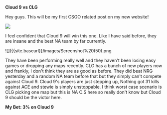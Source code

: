 **Cloud 9 vs CLG**

Hey guys. This will be my first CSGO related post on my new website! 

![]({{site.baseurl}}/images/Screenshot%20(49).png)

I feel confident that Cloud 9 will win this one. Like I have said before, they are insane and the best NA team by far currently.

![]({{site.baseurl}}/images/Screenshot%20(50).png

They have been performing really well and they haven't been losing easy games or dropping any maps recently.
CLG has a bunch of new players now and frankly, I don't think they are as good as before. They did beat NRG yesterday and a random NA team before that but they simply can't compete against Cloud 9. Cloud 9's players are just stepping up, Nothing got 31 kills against ACE and stewie is simply unstoppable. 
I think worst case scenario is CLG picking one map but this is NA C.S here so really don't know but Cloud 9 should be the victor here.

**My Bet: 3% on Cloud 9**
